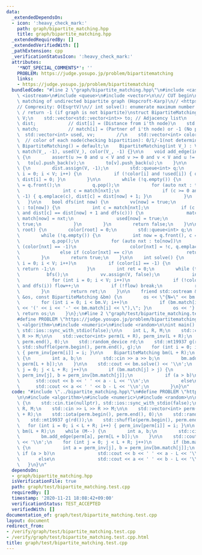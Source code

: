 ```yaml
---
data:
  _extendedDependsOn:
  - icon: ':heavy_check_mark:'
    path: graph/bipartite_matching.hpp
    title: graph/bipartite_matching.hpp
  _extendedRequiredBy: []
  _extendedVerifiedWith: []
  _pathExtension: cpp
  _verificationStatusIcon: ':heavy_check_mark:'
  attributes:
    '*NOT_SPECIAL_COMMENTS*': ''
    PROBLEM: https://judge.yosupo.jp/problem/bipartitematching
    links:
    - https://judge.yosupo.jp/problem/bipartitematching
  bundledCode: "#line 2 \"graph/bipartite_matching.hpp\"\n#include <cassert>\n#include\
    \ <iostream>\n#include <queue>\n#include <vector>\n\n// CUT begin\n// Bipartite\
    \ matching of undirected bipartite graph (Hopcroft-Karp)\n// <https://ei1333.github.io/luzhiled/snippets/graph/hopcroft-karp.html>\n\
    // Comprexity: O(EsqrtV)\n// int solve(): enumerate maximum number of matching\
    \ / return -1 (if graph is not bipartite)\nstruct BipartiteMatching {\n    int\
    \ V;\n    std::vector<std::vector<int>> to; // Adjacency list\n    std::vector<int>\
    \ dist;            // dist[i] = (Distance from i'th node)\n    std::vector<int>\
    \ match;           // match[i] = (Partner of i'th node) or -1 (No parter)\n  \
    \  std::vector<int> used, vv;        //\n    std::vector<int> color;         \
    \  // color of each node(checking bipartition): 0/1/-1(not determined)\n\n   \
    \ BipartiteMatching() = default;\n    BipartiteMatching(int V_) : V(V_), to(V_),\
    \ match(V_, -1), used(V_), color(V_, -1) {}\n\n    void add_edge(int u, int v)\
    \ {\n        assert(u >= 0 and u < V and v >= 0 and v < V and u != v);\n     \
    \   to[u].push_back(v);\n        to[v].push_back(u);\n    }\n\n    void bfs()\
    \ {\n        dist.assign(V, -1);\n        std::queue<int> q;\n        for (int\
    \ i = 0; i < V; i++) {\n            if (!color[i] and !used[i]) { q.emplace(i),\
    \ dist[i] = 0; }\n        }\n\n        while (!q.empty()) {\n            int now\
    \ = q.front();\n            q.pop();\n            for (auto nxt : to[now]) {\n\
    \                int c = match[nxt];\n                if (c >= 0 and dist[c] ==\
    \ -1) { q.emplace(c), dist[c] = dist[now] + 1; }\n            }\n        }\n \
    \   }\n\n    bool dfs(int now) {\n        vv[now] = true;\n        for (auto nxt\
    \ : to[now]) {\n            int c = match[nxt];\n            if (c < 0 or (!vv[c]\
    \ and dist[c] == dist[now] + 1 and dfs(c))) {\n                match[nxt] = now,\
    \ match[now] = nxt;\n                used[now] = true;\n                return\
    \ true;\n            }\n        }\n        return false;\n    }\n\n    bool _color_bfs(int\
    \ root) {\n        color[root] = 0;\n        std::queue<int> q;\n        q.emplace(root);\n\
    \        while (!q.empty()) {\n            int now = q.front(), c = color[now];\n\
    \            q.pop();\n            for (auto nxt : to[now])\n                if\
    \ (color[nxt] == -1)\n                    color[nxt] = !c, q.emplace(nxt);\n \
    \               else if (color[nxt] == c)\n                    return false;\n\
    \        }\n        return true;\n    }\n\n    int solve() {\n        for (int\
    \ i = 0; i < V; i++)\n            if (color[i] == -1) {\n                if (!_color_bfs(i))\
    \ return -1;\n            }\n        int ret = 0;\n        while (true) {\n  \
    \          bfs();\n            vv.assign(V, false);\n            int flow = 0;\n\
    \            for (int i = 0; i < V; i++)\n                if (!color[i] and !used[i]\
    \ and dfs(i)) flow++;\n            if (!flow) break;\n            ret += flow;\n\
    \        }\n        return ret;\n    }\n\n    friend std::ostream &operator<<(std::ostream\
    \ &os, const BipartiteMatching &bm) {\n        os << \"{N=\" << bm.V << ':';\n\
    \        for (int i = 0; i < bm.V; i++)\n            if (bm.match[i] > i) { os\
    \ << '(' << i << '-' << bm.match[i] << \"),\"; }\n        os << '}';\n       \
    \ return os;\n    }\n};\n#line 2 \"graph/test/bipartite_matching.test.cpp\"\n\
    #define PROBLEM \"https://judge.yosupo.jp/problem/bipartitematching\"\n\n#include\
    \ <algorithm>\n#include <numeric>\n#include <random>\n\nint main() {\n    std::cin.tie(nullptr),\
    \ std::ios::sync_with_stdio(false);\n\n    int L, R, M;\n    std::cin >> L >>\
    \ R >> M;\n\n    std::vector<int> perm(L + R), perm_inv(L + R);\n    std::iota(perm.begin(),\
    \ perm.end(), 0);\n    std::random_device rd;\n    std::mt19937 g(rd());\n   \
    \ std::shuffle(perm.begin(), perm.end(), g);\n    for (int i = 0; i < L + R; i++)\
    \ { perm_inv[perm[i]] = i; }\n\n    BipartiteMatching bm(L + R);\n    while (M--)\
    \ {\n        int a, b;\n        std::cin >> a >> b;\n        bm.add_edge(perm[a],\
    \ perm[L + b]);\n    }\n\n    std::cout << bm.solve() << '\\n';\n    for (int\
    \ j = 0; j < L + R; j++)\n        if (bm.match[j] > j) {\n            int a =\
    \ perm_inv[j], b = perm_inv[bm.match[j]];\n            if (a > b)\n          \
    \      std::cout << b << ' ' << a - L << '\\n';\n            else\n          \
    \      std::cout << a << ' ' << b - L << '\\n';\n        }\n}\n"
  code: "#include \"../bipartite_matching.hpp\"\n#define PROBLEM \"https://judge.yosupo.jp/problem/bipartitematching\"\
    \n\n#include <algorithm>\n#include <numeric>\n#include <random>\n\nint main()\
    \ {\n    std::cin.tie(nullptr), std::ios::sync_with_stdio(false);\n\n    int L,\
    \ R, M;\n    std::cin >> L >> R >> M;\n\n    std::vector<int> perm(L + R), perm_inv(L\
    \ + R);\n    std::iota(perm.begin(), perm.end(), 0);\n    std::random_device rd;\n\
    \    std::mt19937 g(rd());\n    std::shuffle(perm.begin(), perm.end(), g);\n \
    \   for (int i = 0; i < L + R; i++) { perm_inv[perm[i]] = i; }\n\n    BipartiteMatching\
    \ bm(L + R);\n    while (M--) {\n        int a, b;\n        std::cin >> a >> b;\n\
    \        bm.add_edge(perm[a], perm[L + b]);\n    }\n\n    std::cout << bm.solve()\
    \ << '\\n';\n    for (int j = 0; j < L + R; j++)\n        if (bm.match[j] > j)\
    \ {\n            int a = perm_inv[j], b = perm_inv[bm.match[j]];\n           \
    \ if (a > b)\n                std::cout << b << ' ' << a - L << '\\n';\n     \
    \       else\n                std::cout << a << ' ' << b - L << '\\n';\n     \
    \   }\n}\n"
  dependsOn:
  - graph/bipartite_matching.hpp
  isVerificationFile: true
  path: graph/test/bipartite_matching.test.cpp
  requiredBy: []
  timestamp: '2020-11-21 18:08:42+09:00'
  verificationStatus: TEST_ACCEPTED
  verifiedWith: []
documentation_of: graph/test/bipartite_matching.test.cpp
layout: document
redirect_from:
- /verify/graph/test/bipartite_matching.test.cpp
- /verify/graph/test/bipartite_matching.test.cpp.html
title: graph/test/bipartite_matching.test.cpp
---
```

